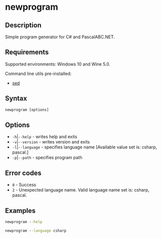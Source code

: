 # newprogram

## Description

Simple program generator for C# and PascalABC.NET.

## Requirements

Supported environments: Windows 10 and Wine 5.0.

Command line utils pre-installed:

- [sed](http://gnuwin32.sourceforge.net/packages/sed.htm)

## Syntax

```bat
newprogram [options]
```

## Options

- `-h`|`--help` - writes help and exits
- `-v`|`--version` - writes version and exits
- `-l`|`--language` - specifies language name [Available value set is: csharp, pascal.]
- `-p`|`--path` - specifies program path

## Error codes

- `0` - Success
- `2` - Unexpected language name. Valid language name set is: csharp, pascal.

## Examples

```bat
newprogram --help
```

```bat
newprogram --language csharp
```
